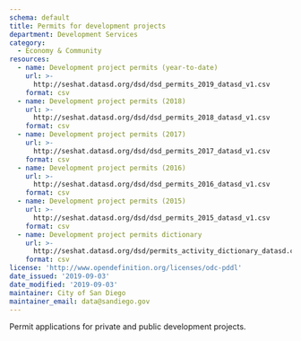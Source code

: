```yaml
---
schema: default
title: Permits for development projects
department: Development Services
category:
  - Economy & Community
resources:
  - name: Development project permits (year-to-date)
    url: >-
      http://seshat.datasd.org/dsd/dsd_permits_2019_datasd_v1.csv
    format: csv
  - name: Development project permits (2018)
    url: >-
      http://seshat.datasd.org/dsd/dsd_permits_2018_datasd_v1.csv
    format: csv
  - name: Development project permits (2017)
    url: >-
      http://seshat.datasd.org/dsd/dsd_permits_2017_datasd_v1.csv
    format: csv
  - name: Development project permits (2016)
    url: >-
      http://seshat.datasd.org/dsd/dsd_permits_2016_datasd_v1.csv
    format: csv
  - name: Development project permits (2015)
    url: >-
      http://seshat.datasd.org/dsd/dsd_permits_2015_datasd_v1.csv
    format: csv
  - name: Development project permits dictionary
    url: >-
      http://seshat.datasd.org/dsd/permits_activity_dictionary_datasd.csv
    format: csv
license: 'http://www.opendefinition.org/licenses/odc-pddl'
date_issued: '2019-09-03'
date_modified: '2019-09-03'
maintainer: City of San Diego
maintainer_email: data@sandiego.gov
---
```

Permit applications for private and public development projects.
<!--more-->




